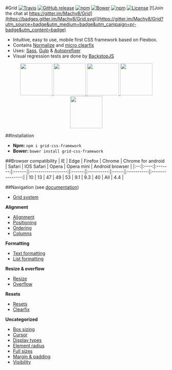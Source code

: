 #Grid
[![Travis](https://travis-ci.org/Machy8/Grid.svg?branch=master)](https://travis-ci.org/Machy8/Grid)
[![GitHub release](https://img.shields.io/github/release/machy8/grid.svg)]()
[![npm](https://img.shields.io/npm/v/grid-css-framework.svg?maxAge=2592000)](https://www.npmjs.com/package/grid-css-framework)
[![Bower](https://img.shields.io/bower/v/grid-css-framework.svg?maxAge=2592000?style=plastic)](https://github.com/Machy8/Grid)
[![npm](https://img.shields.io/npm/dm/grid-css-framework.svg)]()
[![License](https://img.shields.io/badge/license-New%20BSD-blue.svg)](https://github.com/Machy8/Macdom/blob/master/license.md)
[![Join the chat at https://gitter.im/Machy8/Grid](https://badges.gitter.im/Machy8/Grid.svg)](https://gitter.im/Machy8/Grid?utm_source=badge&utm_medium=badge&utm_campaign=pr-badge&utm_content=badge)

- Intuitive, easy to use, mobile first CSS framework based on Flexbox.
- Contains [Normalize](https://github.com/necolas/normalize.css/blob/master/normalize.css) and [micro clearfix](http://nicolasgallagher.com/micro-clearfix-hack)
- Uses: [Sass](http://sass-lang.com), [Gulp](http://gulpjs.com) & [Autoprefixer](https://github.com/postcss/autoprefixer)
- Visual regression tests are done by [BackstopJS](https://github.com/garris/BackstopJS)

<p align="center">
  <a href="https://developer.mozilla.org/en-US/docs/Web/CSS/CSS3">
    <img src="http://www.myiconfinder.com/uploads/iconsets/128-128-8b61de4c84033266e15317a6eb9fda2d-css3.png" width="100" height="100">
  </a>
  <a href="https://github.com/postcss/autoprefixer"> 
    <img src="https://camo.githubusercontent.com/f265315f74ed08b94e473cd7f6f04c291e59a8e2/687474703a2f2f706f73746373732e6769746875622e696f2f6175746f70726566697865722f6c6f676f2e737667" width="100" height="100">
  </a>
  <a href="https://necolas.github.io/normalize.css">
    <img src="https://necolas.github.io/normalize.css/logo.svg" width="100" height="100">
  </a>
  <a href="http://gulpjs.com"> 
    <img src="http://pixxstudios.com/wp-content/uploads/2015/03/gulp-mygulpfile_s.png" width="100" height="100">
  </a>
  <a href="http://sass-lang.com">
    <img src="http://justdevign.com.au/wp-content/uploads/2014/08/SASS_Logo_128.png" width="100" height="100">
  </a>
</p>

##Installation

- **Npm:** ``npm i grid-css-framework``
- **Bower:** ``bower install grid-css-framework``


##Browser compatibility
| IE | Edge | Firefox | Chrome | Chrome for android | Safari | IOS Safari | Opera | Opera mini | Android browser |
|:--:|:----:|:-------:|:------:|:------------------:|:------:|:----------:|:-----:|:----------:|:---------------:|
|  10 |  13  |    47   |   49   |         53         |   9.1  |     9.3    |   40  |     All    |       4.4       |

##Navigation (see [documentation](https://github.com/Machy8/Grid/tree/master/docs))

- [Grid system](https://github.com/Machy8/Grid/blob/master/docs/grid-system.md)

**Alignment**
- [Alignment](https://github.com/Machy8/Grid/blob/master/docs/alignment.md)
- [Positioning](https://github.com/Machy8/Grid/blob/master/docs/positioning.md)
- [Ordering](https://github.com/Machy8/Grid/blob/master/docs/ordering.md)
- [Columns](https://github.com/Machy8/Grid/blob/master/docs/columns.md)

**Formatting**
- [Text formatting](https://github.com/Machy8/Grid/blob/master/docs/text-formatting.md)
- [List formatting](https://github.com/Machy8/Grid/blob/master/docs/list-formatting.md)

**Resize & overflow**
- [Resize](https://github.com/Machy8/Grid/blob/master/docs/resize.md)
- [Overflow](https://github.com/Machy8/Grid/blob/master/docs/overflow.md)

**Resets**
- [Resets](https://github.com/Machy8/Grid/blob/master/docs/resets.md)
- [Clearfix](https://github.com/Machy8/Grid/blob/master/docs/clearfix.md)

**Uncategorized**
- [Box sizing](https://github.com/Machy8/Grid/blob/master/docs/box-sizing.md)
- [Cursor](https://github.com/Machy8/Grid/blob/master/docs/cursor.md)
- [Display types](https://github.com/Machy8/Grid/blob/master/docs/display-types.md)
- [Element radius](https://github.com/Machy8/Grid/blob/master/docs/element-radius.md)
- [Full sizes](https://github.com/Machy8/Grid/blob/master/docs/full-sizes.md)
- [Margin & padding](https://github.com/Machy8/Grid/blob/master/docs/margin-padding.md)
- [Visibility](https://github.com/Machy8/Grid/blob/master/docs/visibility.md)
